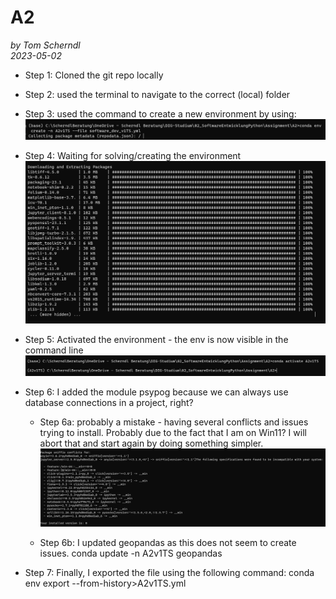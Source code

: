 # A2 
*by Tom Scherndl*  
*2023-05-02* 

* Step 1: Cloned the git repo locally  
* Step 2: used the terminal to navigate to the correct (local) folder
* Step 3: used the command to create a new environment by using: 
![pic1](images/Screenshot1.png)

* Step 4: Waiting for solving/creating the environment
![pic2](images/Screenshot2.png)

* Step 5: Activated the environment - the env is now visible in the command line 
![pic3](images/Screenshot3.png)

* Step 6: I added the module psypog because we can always use database connections in a project, right? 
    * Step 6a: probably a mistake - having several conflicts and issues trying to install. Probably due to the fact that I am on Win11? I will abort that and start again by doing something simpler.
![pic4](images/Screenshot4.png)  

    * Step 6b: I updated geopandas as this does not seem to create issues. conda update -n A2v1TS geopandas

* Step 7: Finally, I exported the file using the following command: conda env export --from-history>A2v1TS.yml